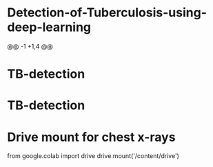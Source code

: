 # Detection-of-Tuberculosis-using-deep-learning
@@ -1 +1,4 @@
 # TB-detection
 # TB-detection
 # Drive mount for chest x-rays 
 from google.colab import drive
 drive.mount('/content/drive')
